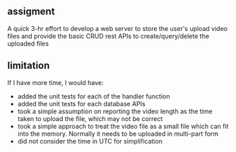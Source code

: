 ## assigment
A quick 3-hr effort to develop a web server to store the user's upload video files and provide the basic CRUD rest APIs to create/query/delete the uploaded files

## limitation
If I have more time, I would have:
- added the unit tests for each of the handler function
- added the unit tests for each database APIs
- took a simple assumption on reporting the video length as the time taken to upload the file, which may not be correct
- took a simple approach to treat the video file as a small file which can fit into the memory. Normally it needs to be uploaded in multi-part form
- did not consider the time in UTC for simplification
